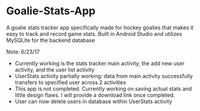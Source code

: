 # Goalie-Stats-App
A goalie stats tracker app specifically made for hockey goalies that makes it easy to track and record game stats. Built in Android Studio
and utilizes MySQLite for the backend database

Note: 6/23/17
- Currently working is the stats tracker main activity, the add new user activity, and the user list activity
- UserStats activity partially working: data from main activity successfully transfers to specified user across 2 activities
- This app is not completed. Currently working on saving actual stats and little design flaws. I will provide a download link once completed.
- User can now delete users in database within UserStats activity
